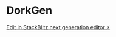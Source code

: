 # DorkGen

[Edit in StackBlitz next generation editor ⚡️](https://stackblitz.com/~/github.com/SiamAhmedOlied/DorkGen)